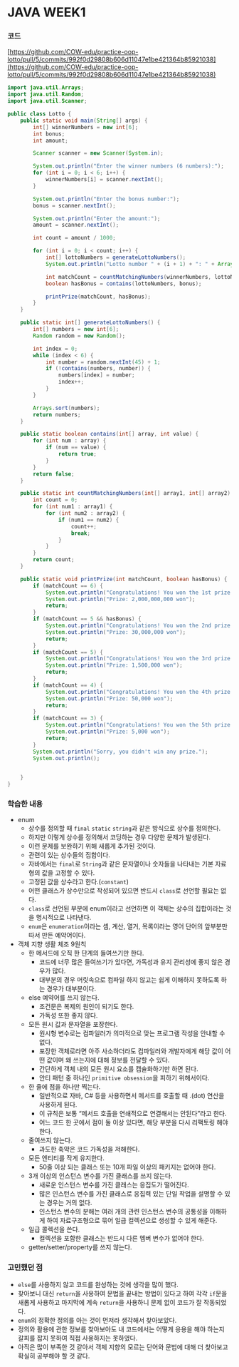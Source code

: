 # JAVA WEEK1

### 코드

[https://github.com/COW-edu/practice-oop-lotto/pull/5/commits/992f0d29808b606d11047e1be421364b85921038](https://github.com/COW-edu/practice-oop-lotto/pull/5/commits/992f0d29808b606d11047e1be421364b85921038)

```java
import java.util.Arrays;
import java.util.Random;
import java.util.Scanner;

public class Lotto {
    public static void main(String[] args) {
        int[] winnerNumbers = new int[6];
        int bonus;
        int amount;

        Scanner scanner = new Scanner(System.in);

        System.out.println("Enter the winner numbers (6 numbers):");
        for (int i = 0; i < 6; i++) {
            winnerNumbers[i] = scanner.nextInt();
        }

        System.out.println("Enter the bonus number:");
        bonus = scanner.nextInt();

        System.out.println("Enter the amount:");
        amount = scanner.nextInt();

        int count = amount / 1000;

        for (int i = 0; i < count; i++) {
            int[] lottoNumbers = generateLottoNumbers();
            System.out.println("Lotto number " + (i + 1) + ": " + Arrays.toString(lottoNumbers));

            int matchCount = countMatchingNumbers(winnerNumbers, lottoNumbers);
            boolean hasBonus = contains(lottoNumbers, bonus);

            printPrize(matchCount, hasBonus);
        }
    }

    public static int[] generateLottoNumbers() {
        int[] numbers = new int[6];
        Random random = new Random();

        int index = 0;
        while (index < 6) {
            int number = random.nextInt(45) + 1;
            if (!contains(numbers, number)) {
                numbers[index] = number;
                index++;
            }
        }

        Arrays.sort(numbers);
        return numbers;
    }

    public static boolean contains(int[] array, int value) {
        for (int num : array) {
            if (num == value) {
                return true;
            }
        }
        return false;
    }

    public static int countMatchingNumbers(int[] array1, int[] array2) {
        int count = 0;
        for (int num1 : array1) {
            for (int num2 : array2) {
                if (num1 == num2) {
                    count++;
                    break;
                }
            }
        }
        return count;
    }

    public static void printPrize(int matchCount, boolean hasBonus) {
        if (matchCount == 6) {
            System.out.println("Congratulations! You won the 1st prize! (6 numbers match)");
            System.out.println("Prize: 2,000,000,000 won");
            return;
        }
        if (matchCount == 5 && hasBonus) {
            System.out.println("Congratulations! You won the 2nd prize! (5 numbers + bonus match)");
            System.out.println("Prize: 30,000,000 won");
            return;
        }
        if (matchCount == 5) {
            System.out.println("Congratulations! You won the 3rd prize! (5 numbers match)");
            System.out.println("Prize: 1,500,000 won");
            return;
        }
        if (matchCount == 4) {
            System.out.println("Congratulations! You won the 4th prize! (4 numbers match)");
            System.out.println("Prize: 50,000 won");
            return;
        }
        if (matchCount == 3) {
            System.out.println("Congratulations! You won the 5th prize! (3 numbers match)");
            System.out.println("Prize: 5,000 won");
            return;
        }
        System.out.println("Sorry, you didn't win any prize.");
        System.out.println();
    

    }
}
```

### 학습한 내용

- enum
    - 상수를 정의할 때 `final` `static` `string`과 같은 방식으로 상수를 정의한다.
    - 하지만 이렇게 상수를 정의해서 코딩하는 경우 다양한 문제가 발생된다.
    - 이런 문제를 보완하기 위해 새롭게 추가된 것이다.
    - 관련이 있는 상수들의 집합이다.
    - 자바에서는 `final`로 `String`과 같은 문자열이나 숫자들을 나타내는 기본 자료형의 값을 고정할 수 있다.
    - 고정된 값을 상수라고 한다.(`constant`)
    - 어떤 클래스가 상수만으로 작성되어 있으면 반드시 `class`로 선언할 필요는 없다.
    - `class`로 선언된 부분에 enum이라고 선언하면 이 객체는 상수의 집합이라는 것을 명시적으로 나타낸다.
    - `enum`은 `enumeration`이라는 셈, 계산, 열거, 목록이라는 영어 단어의 앞부분만 따서 만든 예약어이다.
- 객체 지향 생활 체조 9원칙
    - 한 메서드에 오직 한 단계의 들여쓰기만 한다.
        - 코드에 너무 많은 들여쓰기가 있다면, 가독성과 유지 관리성에 좋지 않은 경우가 많다.
        - 대부분의 경우 머릿속으로 컴파일 하지 않고는 쉽게 이해하지 못하도록 하는 경우가 대부분이다.
    - else 예약어를 쓰지 않는다.
        - 조건문은 복제의 원인이 되기도 한다.
        - 가독성 또한 좋지 않다.
    - 모든 원시 값과 문자열을 포장한다.
        - 원시형 변수로는 컴파일러가 의미적으로 맞는 프로그램 작성을 안내할 수 없다.
        - 포장한 객체로라면 아주 사소하더라도 컴파일러와 개발자에게 해당 값이 어떤 값이며 왜 쓰는지에 대해 정보를 전달할 수 있다.
        - 간단하게 객체 내의 모든 원시 요소를 캡슐화하기만 하면 된다.
        - 안티 패턴 중 하나인 `primitive obsession`을 피하기 위해서이다.
    - 한 줄에 점을 하나만 찍는다.
        - 일반적으로 자바, C# 등을 사용하면서 메서드를 호출할 때 .(dot) 연산을 사용하게 된다.
        - 이 규칙은 보통 “메서드 호출을 연쇄적으로 연결해서는 안된다”라고 한다.
        - 어느 코드 한 곳에서 점이 둘 이상 있다면, 해당 부분을 다시 리팩토링 해야 한다.
    - 줄여쓰지 않는다.
        - 과도한 축약은 코드 가독성을 저해한다.
    - 모든 엔티티를 작게 유지한다.
        - 50줄 이상 되는 클래스 또는 10개 파일 이상의 패키지는 없어야 한다.
    - 3개 이상의 인스턴스 변수를 가진 클래스를 쓰지 않는다.
        - 새로운 인스턴스 변수를 가진 클래스는 응집도가 떨어진다.
        - 많은 인스턴스 변수를 가진 클래스로 응집력 있는 단일 작업을 설명할 수 있는 경우는 거의 없다.
        - 인스턴스 변수의 분해는 여러 개의 관련 인스턴스 변수의 공통성을 이해하게 하여 자료구조형으로 묶어 일급 컬렉션으로 생성할 수 있게 해준다.
    - 일급 콜렉션을 쓴다.
        - 컬렉션을 포함한 클래스는 반드시 다른 멤버 변수가 없어야 한다.
    - getter/setter/property를 쓰지 않는다.

### 고민했던 점

- `else`를 사용하지 않고 코드를 완성하는 것에 생각을 많이 했다.
- 찾아보니 대신 `return`을 사용하여 문법을 끝내는 방법이 있다고 하여 각각 `if`문을 새롭게 사용하고 마지막에 계속 `return`을 사용하니 문제 없이 코드가 잘 작동되었다.
- `enum`의 정확한 정의를 아는 것이 먼저라 생각해서 찾아보았다.
- 정의와 활용에 관한 정보를 찾아보아도 내 코드에서는 어떻게 응용을 해야 하는지 갈피를 잡지 못하여 직접 사용하지는 못하였다.
- 아직은 많이 부족한 것 같아서 객체 지향의 모르는 단어와 문법에 대해 더 찾아보고 확실히 공부해야 할 것 같다.